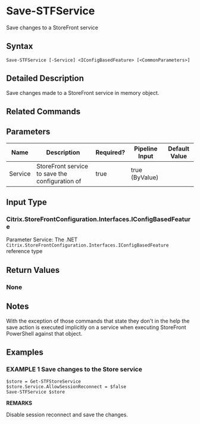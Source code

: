﻿# Save-STFService

Save changes to a StoreFront service

## Syntax

```
Save-STFService [-Service] <IConfigBasedFeature> [<CommonParameters>]
```

## Detailed Description

Save changes made to a StoreFront service in memory object.

## Related Commands


## Parameters

| Name   | Description | Required? | Pipeline Input | Default Value |
| --- | --- | --- | --- | --- |
|Service|StoreFront service to save the configuration of|true|true (ByValue)| |

## Input Type

### Citrix.StoreFrontConfiguration.Interfaces.IConfigBasedFeature

Parameter Service: The .NET `Citrix.StoreFrontConfiguration.Interfaces.IConfigBasedFeature` reference type

## Return Values

### None

## Notes

With the exception of those commands that state they don't in the help the save action is executed implicitly on a service when executing StoreFront PowerShell against that object.

## Examples

### EXAMPLE 1 Save changes to the Store service

```
$store = Get-STFStoreService
$store.Service.AllowSessionReconnect = $false
Save-STFService $store
```

**REMARKS**

Disable session reconnect and save the changes.
